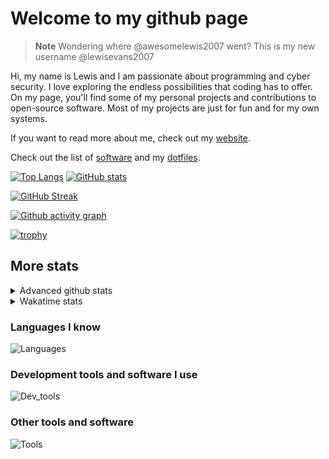 # Welcome to my github page

> **Note**
> Wondering where @awesomelewis2007 went? This is my new username @lewisevans2007

Hi, my name is Lewis and I am passionate about programming and cyber security. I love exploring the endless possibilities that coding has to offer. On my page, you'll find some of my personal projects and contributions to open-source software. Most of my projects are just for fun and for my own systems.

If you want to read more about me, check out my [website](https://lewisevans2007.github.io/).

Check out the list of [software](https://github.com/lewisevans2007/lewisevans2007/blob/master/software.md) and my [dotfiles](https://github.com/lewisevans2007/dotfiles).

[![Top Langs](https://github-readme-stats.vercel.app/api/top-langs/?username=lewisevans2007&hide=html,css,jupyter%20notebook&langs_count=10&layout=donut&theme=transparent&exclude_repo=GPT-code-repository,Obsidian_vault)](https://github.com/anuraghazra/github-readme-stats) 
[![GitHub stats](https://github-readme-stats.vercel.app/api?username=lewisevans2007&show_icons=true&theme=transparent)](https://github.com/anuraghazra/github-readme-stats)

[![GitHub Streak](https://streak-stats.demolab.com?user=Awesomelewis2007&theme=transparent)](https://git.io/streak-stats)

[![Github activity graph](https://github-readme-activity-graph.vercel.app/graph?username=lewisevans2007&theme=github-compact&area=true)](https://github.com/ashutosh00710/github-readme-activity-graph)

[![trophy](https://github-profile-trophy.vercel.app/?username=lewisevans2007&theme=darkhub)](https://github.com/ryo-ma/github-profile-trophy)

## More stats
<details close>
<summary>Advanced github stats</summary>
<br>
  
![Metrics](https://raw.githubusercontent.com/lewisevans2007/lewisevans2007/master/github-metrics.svg)
  
</details>

<details close>
<summary>Wakatime stats</summary>
<br>

<!--START_SECTION:waka-->

```txt
Markdown        2 hrs 34 mins   ██████▓░░░░░░░░░░░░░░░░░░   26.36 %
JSON            2 hrs 27 mins   ██████▒░░░░░░░░░░░░░░░░░░   25.26 %
Python          2 hrs 9 mins    █████▓░░░░░░░░░░░░░░░░░░░   22.10 %
mcfunction      41 mins         █▓░░░░░░░░░░░░░░░░░░░░░░░   07.05 %
Makefile        34 mins         █▒░░░░░░░░░░░░░░░░░░░░░░░   05.94 %
Other           24 mins         █░░░░░░░░░░░░░░░░░░░░░░░░   04.16 %
Go              8 mins          ▒░░░░░░░░░░░░░░░░░░░░░░░░   01.45 %
JavaScript      8 mins          ▒░░░░░░░░░░░░░░░░░░░░░░░░   01.40 %
YAML            7 mins          ▒░░░░░░░░░░░░░░░░░░░░░░░░   01.34 %
HTML            5 mins          ▒░░░░░░░░░░░░░░░░░░░░░░░░   00.93 %
Julia           4 mins          ▒░░░░░░░░░░░░░░░░░░░░░░░░   00.75 %
D               4 mins          ▒░░░░░░░░░░░░░░░░░░░░░░░░   00.73 %
Java            3 mins          ░░░░░░░░░░░░░░░░░░░░░░░░░   00.55 %
Haskell         2 mins          ░░░░░░░░░░░░░░░░░░░░░░░░░   00.47 %
Fortran         2 mins          ░░░░░░░░░░░░░░░░░░░░░░░░░   00.43 %
```

<!--END_SECTION:waka-->
</details>

### Languages I know
![Languages](https://skillicons.dev/icons?i=python,cpp,cs,c,javascript,nodejs,dotnet,bash,css,html,rust)
### Development tools and software I use
![Dev_tools](https://skillicons.dev/icons?i=git,docker,github,googlecloud,vscode,visualstudio,raspberrypi,linux,powershell,replit)
### Other tools and software
![Tools](https://skillicons.dev/icons?i=blender,ps,pr,ai,xd,figma)
